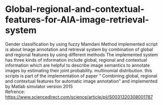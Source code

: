 # Global-regional-and-contextual-features-for-AIA-image-retrieval-system
Gender classification by using fuzzy Mamdani Method
implemented script is about Image annotation and retrieval system by combination of global and regional features by using different methods 
The implemented system has three kinds of information include global, regional and contextual information which are helpful to describe image semantics to annotate images by estimating their joint probability.
multinomial distribution.
this scripts is part of the implementation of paper " Combining global, regional and contextual features for automatic image annotation" and implemented by Matlab simulator version 2015 \
Refrence: https://www.sciencedirect.com/science/article/pii/S0031320308001787
